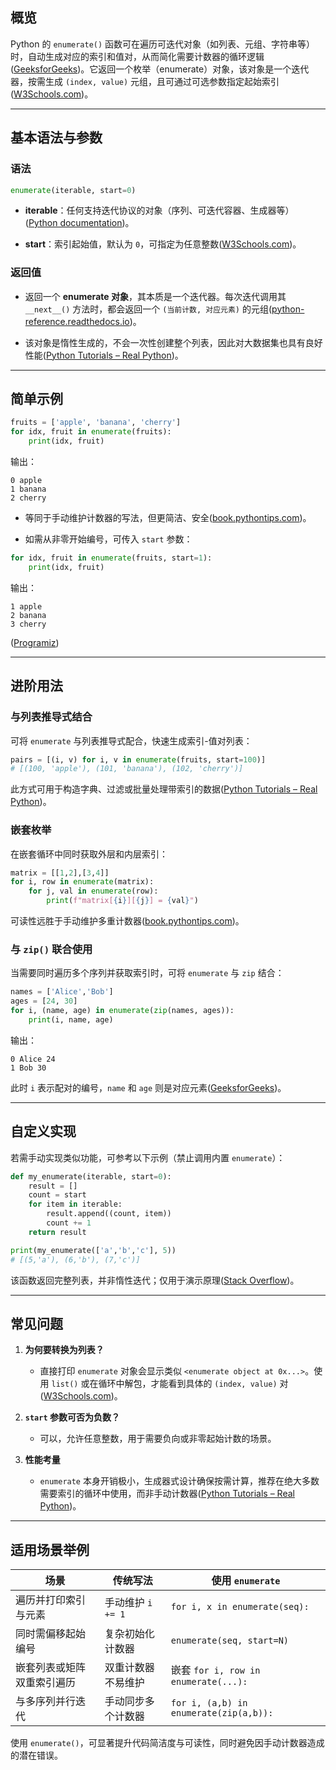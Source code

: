 
## 概览

Python 的 `enumerate()` 函数可在遍历可迭代对象（如列表、元组、字符串等）时，自动生成对应的索引和值对，从而简化需要计数器的循环逻辑([GeeksforGeeks](https://www.geeksforgeeks.org/enumerate-in-python/?utm_source=chatgpt.com "Enumerate() in Python | GeeksforGeeks"))。它返回一个枚举（enumerate）对象，该对象是一个迭代器，按需生成 `(index, value)` 元组，且可通过可选参数指定起始索引([W3Schools.com](https://www.w3schools.com/python/ref_func_enumerate.asp?utm_source=chatgpt.com "Python enumerate() Function - W3Schools"))。

---

## 基本语法与参数

### 语法

```python
enumerate(iterable, start=0)
```

- **iterable**：任何支持迭代协议的对象（序列、可迭代容器、生成器等）([Python documentation](https://docs.python.org/3/library/functions.html?utm_source=chatgpt.com "Built-in Functions — Python 3.13.3 documentation"))。
    
- **start**：索引起始值，默认为 `0`，可指定为任意整数([W3Schools.com](https://www.w3schools.com/python/ref_func_enumerate.asp?utm_source=chatgpt.com "Python enumerate() Function - W3Schools"))。
    

### 返回值

- 返回一个 **enumerate 对象**，其本质是一个迭代器。每次迭代调用其 `__next__()` 方法时，都会返回一个 `(当前计数, 对应元素)` 的元组([python-reference.readthedocs.io](https://python-reference.readthedocs.io/en/latest/docs/functions/enumerate.html?utm_source=chatgpt.com "enumerate - Python Reference (The Right Way) - Read the Docs"))。
    
- 该对象是惰性生成的，不会一次性创建整个列表，因此对大数据集也具有良好性能([Python Tutorials – Real Python](https://realpython.com/python-enumerate/?utm_source=chatgpt.com "Python enumerate(): Simplify Loops That Need Counters"))。
    

---

## 简单示例

```python
fruits = ['apple', 'banana', 'cherry']
for idx, fruit in enumerate(fruits):
    print(idx, fruit)
```

输出：

```
0 apple
1 banana
2 cherry
```

- 等同于手动维护计数器的写法，但更简洁、安全([book.pythontips.com](https://book.pythontips.com/en/latest/enumerate.html?utm_source=chatgpt.com "13. Enumerate — Python Tips 0.1 documentation"))。
    
- 如需从非零开始编号，可传入 `start` 参数：
    

```python
for idx, fruit in enumerate(fruits, start=1):
    print(idx, fruit)
```

输出：

```
1 apple
2 banana
3 cherry
```

([Programiz](https://www.programiz.com/python-programming/methods/built-in/enumerate?utm_source=chatgpt.com "Python enumerate() - Programiz"))

---

## 进阶用法

### 与列表推导式结合

可将 `enumerate` 与列表推导式配合，快速生成索引-值对列表：

```python
pairs = [(i, v) for i, v in enumerate(fruits, start=100)]
# [(100, 'apple'), (101, 'banana'), (102, 'cherry')]
```

此方式可用于构造字典、过滤或批量处理带索引的数据([Python Tutorials – Real Python](https://realpython.com/python-enumerate/?utm_source=chatgpt.com "Python enumerate(): Simplify Loops That Need Counters"))。

### 嵌套枚举

在嵌套循环中同时获取外层和内层索引：

```python
matrix = [[1,2],[3,4]]
for i, row in enumerate(matrix):
    for j, val in enumerate(row):
        print(f"matrix[{i}][{j}] = {val}")
```

可读性远胜于手动维护多重计数器([book.pythontips.com](https://book.pythontips.com/en/latest/enumerate.html?utm_source=chatgpt.com "13. Enumerate — Python Tips 0.1 documentation"))。

### 与 `zip()` 联合使用

当需要同时遍历多个序列并获取索引时，可将 `enumerate` 与 `zip` 结合：

```python
names = ['Alice','Bob']
ages = [24, 30]
for i, (name, age) in enumerate(zip(names, ages)):
    print(i, name, age)
```

输出：

```
0 Alice 24
1 Bob 30
```

此时 `i` 表示配对的编号，`name` 和 `age` 则是对应元素([GeeksforGeeks](https://www.geeksforgeeks.org/difference-between-enumerate-and-iterate-in-python/?utm_source=chatgpt.com "Difference Between Enumerate and Iterate in Python - GeeksforGeeks"))。

---

## 自定义实现

若需手动实现类似功能，可参考以下示例（禁止调用内置 `enumerate`）：

```python
def my_enumerate(iterable, start=0):
    result = []
    count = start
    for item in iterable:
        result.append((count, item))
        count += 1
    return result

print(my_enumerate(['a','b','c'], 5))
# [(5,'a'), (6,'b'), (7,'c')]
```

该函数返回完整列表，并非惰性迭代；仅用于演示原理([Stack Overflow](https://stackoverflow.com/questions/29368949/how-does-the-enumerate-function-work/29369933?utm_source=chatgpt.com "How does the enumerate function work? - Stack Overflow"))。

---

## 常见问题

1. **为何要转换为列表？**
    
    - 直接打印 `enumerate` 对象会显示类似 `<enumerate object at 0x...>`。使用 `list()` 或在循环中解包，才能看到具体的 `(index, value)` 对([W3Schools.com](https://www.w3schools.com/python/ref_func_enumerate.asp?utm_source=chatgpt.com "Python enumerate() Function - W3Schools"))。
        
2. **`start` 参数可否为负数？**
    
    - 可以，允许任意整数，用于需要负向或非零起始计数的场景。
        
3. **性能考量**
    
    - `enumerate` 本身开销极小，生成器式设计确保按需计算，推荐在绝大多数需要索引的循环中使用，而非手动计数器([Python Tutorials – Real Python](https://realpython.com/python-enumerate/?utm_source=chatgpt.com "Python enumerate(): Simplify Loops That Need Counters"))。
        

---

## 适用场景举例

|场景|传统写法|使用 `enumerate`|
|---|---|---|
|遍历并打印索引与元素|手动维护 `i += 1`|`for i, x in enumerate(seq):`|
|同时需偏移起始编号|复杂初始化计数器|`enumerate(seq, start=N)`|
|嵌套列表或矩阵双重索引遍历|双重计数器不易维护|嵌套 `for i, row in enumerate(...):`|
|与多序列并行迭代|手动同步多个计数器|`for i, (a,b) in enumerate(zip(a,b)):`|

使用 `enumerate()`，可显著提升代码简洁度与可读性，同时避免因手动计数器造成的潜在错误。